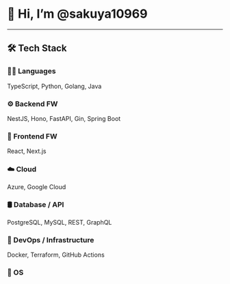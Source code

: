 # 👋 Hi, I’m @sakuya10969

---

## 🛠 Tech Stack

### 🧑‍💻 Languages  
TypeScript, Python, Golang, Java  

### ⚙️ Backend FW  
NestJS, Hono, FastAPI, Gin, Spring Boot  

### 🎨 Frontend FW  
React, Next.js  

### ☁️ Cloud  
Azure, Google Cloud  

### 🛢️ Database / API  
PostgreSQL, MySQL, REST, GraphQL  

### 🔧 DevOps / Infrastructure  
Docker, Terraform, GitHub Actions  

### 🐧 OS  
